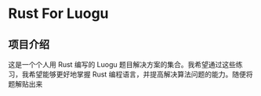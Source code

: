 # Rust For Luogu
## 项目介绍
这是一个个人用 Rust 编写的 Luogu 题目解决方案的集合。我希望通过这些练习，我希望能够更好地掌握 Rust 编程语言，并提高解决算法问题的能力。随便将题解贴出来
